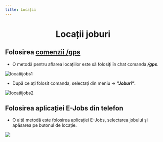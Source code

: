 ```yaml
---
title: Locații
---
```



# <center>Locații joburi</center>

## Folosirea [comenzii /gps](/informatii/comenzi)

- O metodă pentru aflarea locațiilor este să folosiți în chat comanda ***/gps***.

![locatiijobs1](https://i.imgur.com/l8Wtnrp.png)

- După ce ați folosit comanda, selectați din meniu -> ***"Joburi"***.

![locatiijobs2](https://i.imgur.com/QjO3kse.png)

## Folosirea aplicației E-Jobs din telefon

- O altă metodă este folosirea aplicației E-Jobs, selectarea jobului și apăsarea pe butonul de locație.

![](https://i.imgur.com/J45IOJv.png)